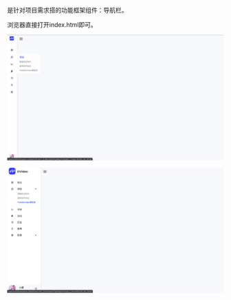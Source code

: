 是针对项目需求搭的功能框架组件：导航栏。

浏览器直接打开index.html即可。

![收拢](readme.assets/收拢.png)

![展开](readme.assets/展开.png)